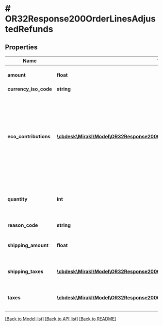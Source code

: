 # # OR32Response200OrderLinesAdjustedRefunds

## Properties

Name | Type | Description | Notes
------------ | ------------- | ------------- | -------------
**amount** | **float** | The offer part amount refunded. | [optional]
**currency_iso_code** | **string** |  | [optional]
**eco_contributions** | [**\cbdesk\Mirakl\Model\OR32Response200OrderLinesAdjustedRefundsEcoContributions[]**](OR32Response200OrderLinesAdjustedRefundsEcoContributions.md) | List of eco-contribution amounts and corresponding producer identifiers, if applicable&lt;br/&gt; Only available if the operator activates the circular economy information collection. | [optional]
**quantity** | **int** | The quantity of products refunded. This quantity is informative only. | [optional]
**reason_code** | **string** | Refund&#39;s reason code | [optional]
**shipping_amount** | **float** | The shipping charges part amount refunded | [optional]
**shipping_taxes** | [**\cbdesk\Mirakl\Model\OR32Response200OrderLinesAdjustedRefundsShippingTaxes[]**](OR32Response200OrderLinesAdjustedRefundsShippingTaxes.md) | The taxes refunded on the shipping price | [optional]
**taxes** | [**\cbdesk\Mirakl\Model\OR32Response200OrderLinesAdjustedRefundsTaxes[]**](OR32Response200OrderLinesAdjustedRefundsTaxes.md) | The taxes refunded on the product price | [optional]

[[Back to Model list]](../../README.md#models) [[Back to API list]](../../README.md#endpoints) [[Back to README]](../../README.md)
